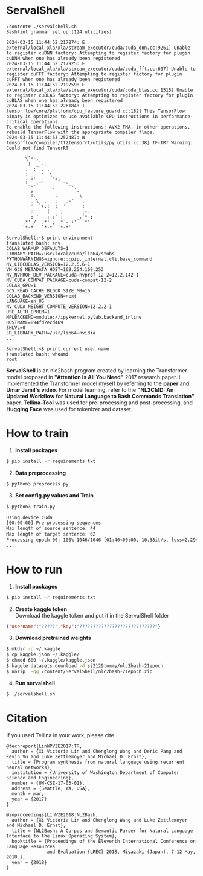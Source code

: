 # ServalShell

```
/content# ./servalshell.sh
Bashlint grammar set up (124 utilities)

2024-03-15 11:44:52.217874: E external/local_xla/xla/stream_executor/cuda/cuda_dnn.cc:9261] Unable to register cuDNN factory: Attempting to register factory for plugin cuDNN when one has already been registered
2024-03-15 11:44:52.217925: E external/local_xla/xla/stream_executor/cuda/cuda_fft.cc:607] Unable to register cuFFT factory: Attempting to register factory for plugin cuFFT when one has already been registered
2024-03-15 11:44:52.219259: E external/local_xla/xla/stream_executor/cuda/cuda_blas.cc:1515] Unable to register cuBLAS factory: Attempting to register factory for plugin cuBLAS when one has already been registered
2024-03-15 11:44:52.226184: I tensorflow/core/platform/cpu_feature_guard.cc:182] This TensorFlow binary is optimized to use available CPU instructions in performance-critical operations.
To enable the following instructions: AVX2 FMA, in other operations, rebuild TensorFlow with the appropriate compiler flags.
2024-03-15 11:44:53.252487: W tensorflow/compiler/tf2tensorrt/utils/py_utils.cc:38] TF-TRT Warning: Could not find TensorRT
       _                        
       \`*-.                    
        )  _`-.                 
       .  : `. .                
       : _   '  \               
       ; *` _.   `*-._          
       `-.-'          `-.       
         ;       `       `.     
         :.       .        \    
         . \  .   :   .-'   .   
         '  `+.;  ;  '      :   
         :  '  |    ;       ;-. 
         ; '   : :`-:     _.`* ;
      .*' /  .*' ; .*`- +'  `*' 
      `*-*   `*-*  `*-*'
                                          
ServalShell:~$ print environment
translated bash: env
COLAB_WARMUP_DEFAULTS=1
LIBRARY_PATH=/usr/local/cuda/lib64/stubs
PYTHONWARNINGS=ignore:::pip._internal.cli.base_command
NV_LIBCUBLAS_VERSION=12.2.5.6-1
VM_GCE_METADATA_HOST=169.254.169.253
NV_NVPROF_DEV_PACKAGE=cuda-nvprof-12-2=12.2.142-1
NV_CUDA_COMPAT_PACKAGE=cuda-compat-12-2
COLAB_GPU=1
GCS_READ_CACHE_BLOCK_SIZE_MB=16
COLAB_BACKEND_VERSION=next
LANGUAGE=en_US
NV_CUDA_NSIGHT_COMPUTE_VERSION=12.2.2-1
USE_AUTH_EPHEM=1
MPLBACKEND=module://ipykernel.pylab.backend_inline
HOSTNAME=894fd2ecd469
SHLVL=0
LD_LIBRARY_PATH=/usr/lib64-nvidia
...

ServalShell:~$ print current user name
translated bash: whoami
root
```
**ServalShell** is an nlc2bash program created by learning the Transformer model proposed in **"Attention Is All You Need"** 2017 research paper. I implemented the Transformer model myself by referring to the **paper** and **Umar Jamil's video**.
For model learning, refer to the **"NL2CMD: An Updated Workflow for Natural
Language to Bash Commands Translation"** paper. **Tellina-Tool** was used for pre-processing and post-processing, and **Hugging Face** was used for tokenizer and dataset.

# How to train 
1. **Install packages**   
```sh
$ pip install -r requirements.txt
```
2. **Data preprocessing**
```sh
$ python3 preprocess.py
```
3. **Set config.py values and Train**
```sh
$ python3 train.py
```

```sh
Using device cuda
[00:00:00] Pre-processing sequences
Max length of source sentence: 44
Max length of target sentence: 62
Processing epoch 00: 100% 1046/1046 [01:40<00:00, 10.38it/s, loss=2.294]
...
```

# How to run 
1. **Install packages**   
```sh
$ pip install -r requirements.txt
```
2. **Create kaggle token**  
Download the kaggle token and put it in the ServalShell folder
```json
{"username":"?????","key":"????????????????????????????"}
```
3. **Download pretrained weights**  
```sh
$ mkdir -p ~/.kaggle
$ cp kaggle.json ~/.kaggle/
$ chmod 600 ~/.kaggle/kaggle.json
$ kaggle datasets download -d sj2129tommy/nlc2bash-21epoch
$ unzip  -qq /content/ServalShell/nlc2bash-21epoch.zip
```
4. **Run servalshell**  
```sh
$ ./servalshell.sh
```

# Citation
If you used Tellina in your work, please cite
```
@techreport{LinWPVZE2017:TR, 
  author = {Xi Victoria Lin and Chenglong Wang and Deric Pang and Kevin Vu and Luke Zettlemoyer and Michael D. Ernst}, 
  title = {Program synthesis from natural language using recurrent neural networks}, 
  institution = {University of Washington Department of Computer Science and Engineering}, 
  number = {UW-CSE-17-03-01}, 
  address = {Seattle, WA, USA}, 
  month = mar, 
  year = {2017} 
}
```
```
@inproceedings{LinWZE2018:NL2Bash, 
  author = {Xi Victoria Lin and Chenglong Wang and Luke Zettlemoyer and Michael D. Ernst}, 
  title = {NL2Bash: A Corpus and Semantic Parser for Natural Language Interface to the Linux Operating System}, 
  booktitle = {Proceedings of the Eleventh International Conference on Language Resources
               and Evaluation {LREC} 2018, Miyazaki (Japan), 7-12 May, 2018.},
  year = {2018} 
}
```


